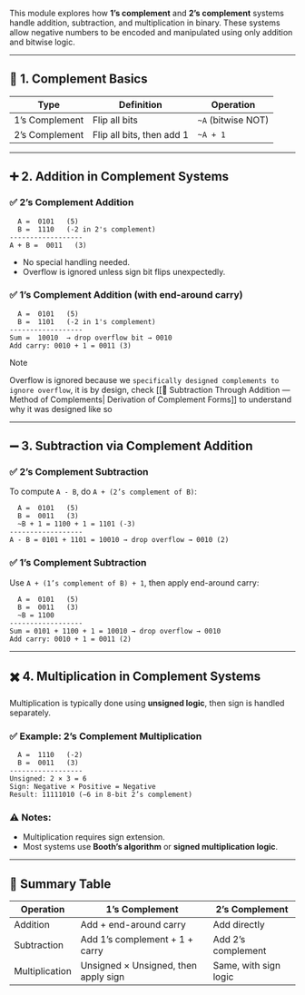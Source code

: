 This module explores how **1’s complement** and **2’s complement** systems handle addition, subtraction, and multiplication in binary. These systems allow negative numbers to be encoded and manipulated using only addition and bitwise logic.

---

## 📌 1. Complement Basics

| Type            | Definition                          | Operation                        |
|-----------------|-------------------------------------|----------------------------------|
| 1’s Complement  | Flip all bits                       | `~A` (bitwise NOT)               |
| 2’s Complement  | Flip all bits, then add 1           | `~A + 1`                         |

---

## ➕ 2. Addition in Complement Systems

### ✅ 2’s Complement Addition

```text
  A =  0101   (5)
  B =  1110   (-2 in 2's complement)
------------------
A + B =  0011   (3)
```

- No special handling needed.
- Overflow is ignored unless sign bit flips unexpectedly.


### ✅ 1’s Complement Addition (with end-around carry)

```text
  A =  0101   (5)
  B =  1101   (-2 in 1's complement)
------------------
Sum =  10010  → drop overflow bit → 0010
Add carry: 0010 + 1 = 0011 (3)
```

>[!Note]
> Overflow is ignored because we `specifically designed complements to ignore overflow`, it is by design, check [[🔁 Subtraction Through Addition — Method of Complements| Derivation of Complement Forms]] to understand why it was designed like so

---

## ➖ 3. Subtraction via Complement Addition

### ✅ 2’s Complement Subtraction

To compute `A - B`, do `A + (2’s complement of B)`:

```text
  A =  0101   (5)
  B =  0011   (3)
  ~B + 1 = 1100 + 1 = 1101 (-3)
------------------
A - B = 0101 + 1101 = 10010 → drop overflow → 0010 (2)
```

### ✅ 1’s Complement Subtraction

Use `A + (1’s complement of B) + 1`, then apply end-around carry:

```text
  A =  0101   (5)
  B =  0011   (3)
  ~B = 1100
------------------
Sum = 0101 + 1100 + 1 = 10010 → drop overflow → 0010
Add carry: 0010 + 1 = 0011 (2)
```

---

## ✖️ 4. Multiplication in Complement Systems

Multiplication is typically done using **unsigned logic**, then sign is handled separately.

### ✅ Example: 2’s Complement Multiplication

```text
  A =  1110   (-2)
  B =  0011   (3)
------------------
Unsigned: 2 × 3 = 6
Sign: Negative × Positive = Negative
Result: 11111010 (−6 in 8-bit 2’s complement)
```

### ⚠️ Notes:
- Multiplication requires sign extension.
- Most systems use **Booth’s algorithm** or **signed multiplication logic**.

---

## 🧩 Summary Table

| Operation     | 1’s Complement | 2’s Complement |
|---------------|----------------|----------------|
| Addition      | Add + end-around carry | Add directly |
| Subtraction   | Add 1’s complement + 1 + carry | Add 2’s complement |
| Multiplication| Unsigned × Unsigned, then apply sign | Same, with sign logic |

